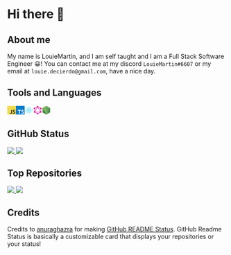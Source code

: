 # Hi there 👋

## About me

My name is LouieMartin, and I am self taught and I am a Full Stack Software Engineer 😀!
You can contact me at my discord `LouieMartin#6607` or my email at `louie.decierdo@gmail.com`, have a nice day.

## Tools and Languages

<div style="display: flex; flex-direction: row;">
  <code><img height="20" src="https://raw.githubusercontent.com/github/explore/80688e429a7d4ef2fca1e82350fe8e3517d3494d/topics/javascript/javascript.png"></code>
  <code><img height="20" src="https://raw.githubusercontent.com/github/explore/80688e429a7d4ef2fca1e82350fe8e3517d3494d/topics/typescript/typescript.png"></code>
  <code><img height="20" src="https://raw.githubusercontent.com/github/explore/80688e429a7d4ef2fca1e82350fe8e3517d3494d/topics/react/react.png"></code>
  <code><img height="20" src="https://raw.githubusercontent.com/github/explore/5c058a388828bb5fde0bcafd4bc867b5bb3f26f3/topics/graphql/graphql.png"></code>
  <code><img height="20" src="https://raw.githubusercontent.com/github/explore/80688e429a7d4ef2fca1e82350fe8e3517d3494d/topics/nodejs/nodejs.png"></code> 
</div>

## GitHub Status

<a href="https://github.com/anuraghazra/github-readme-stats">
  <img style="height: 12em;" src="https://github-readme-stats.vercel.app/api?username=LouieMartin&show_icons=true&theme=buefy" />
  <img style="height: 12em;" src="https://github-readme-stats.vercel.app/api/top-langs/?username=LouieMartin&layout=compact&theme=buefy" />
</a>

## Top Repositories

<a href="https://github.com/anuraghazra/github-readme-stats">
  <img style="height: 8em;" src="https://github-readme-stats.vercel.app/api/pin/?username=LouieMartin&repo=vite-vue-template&theme=buefy" />
  <img style="height: 8em;" src="https://github-readme-stats.vercel.app/api/pin/?username=LouieMartin&repo=type-graphql-template&theme=buefy" />
</a>

## Credits

Credits to [anuraghazra](https://github.com/anuraghazra/) for making [GitHub README Status](https://github.com/anuraghazra/github-readme-stats). GitHub Readme Status is basically
a customizable card that displays your repositories or your status!
